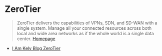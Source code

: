 # ZeroTier

> ZeroTier delivers the capabilities of VPNs, SDN, and SD-WAN with a single system. Manage all your connected resources across both local and wide area networks as if the whole world is a single data center. [Homepage](https://www.zerotier.com/)

- [I Am Kelv Blog ZeroTier](https://iamkelv.in/blog/2017/06/zerotier.html)

